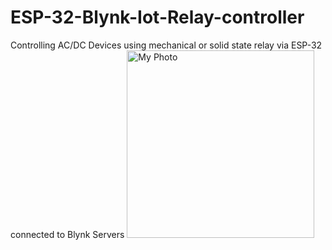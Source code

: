 # ESP-32-Blynk-Iot-Relay-controller
Controlling AC/DC Devices using mechanical or solid state relay  via ESP-32  connected to Blynk Servers 
<img src="images/myphoto.jpg" alt="My Photo" width="300">

